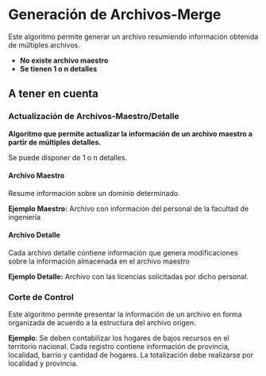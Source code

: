 # Generación de Archivos-Merge

Este algoritmo permite generar un archivo resumiendo información obtenida de múltiples archivos.

- **No existe archivo maestro**
- **Se tienen 1 o n detalles**

## A tener en cuenta


### Actualización de Archivos-Maestro/Detalle

**Algoritmo que permite actualizar la información de un archivo maestro a partir de múltiples detalles.**

Se puede disponer de 1 o n detalles.

#### Archivo Maestro
Resume información sobre un dominio determinado.

**Ejemplo Maestro:** 
	Archivo con información del personal de la facultad de ingeniería
#### Archivo Detalle
Cada archivo detalle contiene información que genera modificaciones sobre la información almacenada en el archivo maestro

**Ejemplo Detalle:**
	Archivo con las licencias solicitadas por dicho personal.

### Corte de Control
Este algoritmo permite presentar la información de un archivo en forma organizada de acuerdo a la estructura del archivo origen.

**Ejemplo**: Se deben contabilizar los hogares de bajos recursos en el territorio nacional. Cada registro contiene información de provincia, localidad, barrio y cantidad de hogares. La totalización debe realizarse por localidad y provincia.